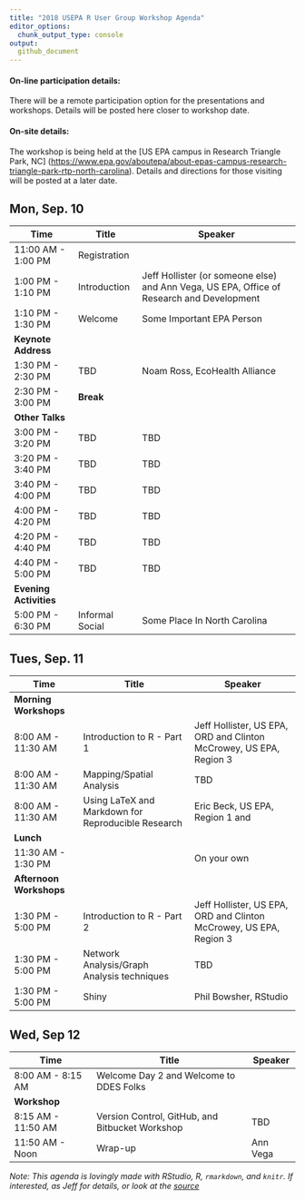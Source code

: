 ```yaml
---
title: "2018 USEPA R User Group Workshop Agenda"
editor_options:
  chunk_output_type: console
output:
  github_document
---
```


#### On-line participation details:

There will be a remote participation option for the presentations and workshops.  Details will be posted here closer to workshop date.

#### On-site details:

The workshop is being held at the [US EPA campus in Research Triangle Park, NC] (https://www.epa.gov/aboutepa/about-epas-campus-research-triangle-park-rtp-north-carolina).  Details and directions for those visiting will be posted at a later date.

## Mon, Sep. 10

|Time   |Title                         |Speaker                    |
|-------|------------------------------|---------------------------|
|11:00 AM - 1:00 PM|Registration||
|1:00 PM - 1:10 PM|Introduction|Jeff Hollister (or someone else) and Ann Vega, US EPA, Office of Research and Development|
|1:10 PM - 1:30 PM|Welcome|Some Important EPA Person|
|**Keynote Address**|||
|1:30 PM - 2:30 PM|TBD|Noam Ross, EcoHealth Alliance|
|2:30 PM - 3:00 PM|**Break**||
|**Other Talks**|||
|3:00 PM - 3:20 PM|TBD|TBD|
|3:20 PM - 3:40 PM|TBD|TBD|
|3:40 PM - 4:00 PM|TBD|TBD|
|4:00 PM - 4:20 PM|TBD|TBD|
|4:20 PM - 4:40 PM|TBD|TBD|
|4:40 PM - 5:00 PM|TBD|TBD|
|**Evening Activities**|||
|5:00 PM - 6:30 PM|Informal Social|Some Place In North Carolina|

## Tues, Sep. 11

|Time   |Title                         |Speaker                    |
|-------|------------------------------|---------------------------|
|**Morning Workshops**|||
|8:00 AM - 11:30 AM|Introduction to R - Part 1|Jeff Hollister, US EPA, ORD and Clinton McCrowey, US EPA, Region 3|
|8:00 AM - 11:30 AM|Mapping/Spatial Analysis|TBD|
|8:00 AM - 11:30 AM|Using LaTeX and Markdown for Reproducible Research|Eric Beck, US EPA, Region 1 and|
|**Lunch**|||
|11:30 AM - 1:30 PM||On your own|
|**Afternoon Workshops**|||
|1:30 PM - 5:00 PM|Introduction to R - Part 2|Jeff Hollister, US EPA, ORD and Clinton McCrowey, US EPA, Region 3|
|1:30 PM - 5:00 PM|Network Analysis/Graph Analysis techniques|TBD|
|1:30 PM - 5:00 PM|Shiny|Phil Bowsher, RStudio|

## Wed, Sep 12

|Time   |Title                         |Speaker                    |
|-------|------------------------------|---------------------------|
|8:00 AM - 8:15 AM|Welcome Day 2 and Welcome to DDES Folks||   
|**Workshop**|||
|8:15 AM - 11:50 AM|Version Control, GitHub, and Bitbucket Workshop|TBD |
|11:50 AM - Noon|Wrap-up|Ann Vega|

*Note:  This agenda is lovingly made with RStudio, R, `rmarkdown`, and `knitr`.  If interested, as Jeff for details, or look at the [source](index.Rmd)*